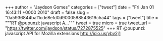 
+++
author = "Jaydson Gomes"
categories = ["tweet"]
date = "Fri Jan 01 16:43:11 +0000 2010"
draft = false
slug = "0a5936844baf1cde8efd0d9000588543619c5a44"
tags = ["tweet"]
title = """RT @pupunzi: javascript A..."""
tweet = true
micro = true
tweet_url = "https://twitter.com/jaydson/status/7272875525"
+++
RT @pupunzi: javascript API for Mozilla extensions http://icio.us/ybv2j1
